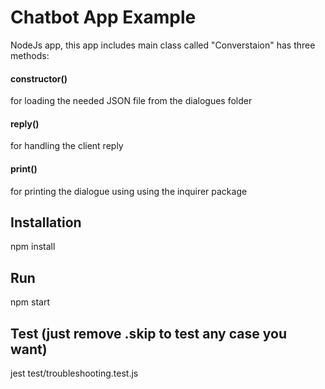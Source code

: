 # Chatbot App Example

NodeJs app, this app includes main class called "Converstaion" has three methods:

#### constructor()

for loading the needed JSON file from the dialogues folder

#### reply()

for handling the client reply

#### print()

for printing the dialogue using using the inquirer package

## Installation

npm install

## Run

npm start

## Test (just remove .skip to test any case you want)

jest test/troubleshooting.test.js
